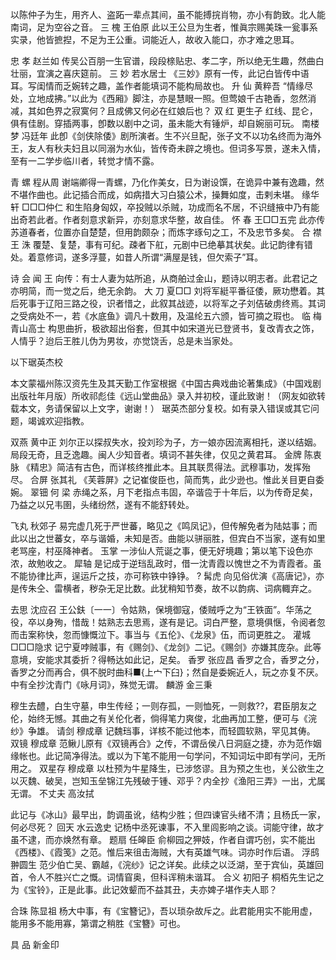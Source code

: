<!-- { "loadSidebar": true } -->
以陈仲子为生，用齐人、盗跖一辈点其间，虽不能搏捖肖物，亦小有韵致。北人能南词，足为空谷之音。
三  槐                                                   王伯原
此以王公旦为生者，惟眞宗赐美珠一瓮事系实录，他皆摭揑，不足为王公重。词能近人，故收入能口，亦才难之思耳。	  
 
忠  孝                                                   赵兰如
传吴公百朋一生官谱，段段榇贴忠、孝二字，所以绝无生趣，然曲白壮丽，宜演之喜庆筵前。
三  妙                                                 若水居士
《三妙》原有一传，此记白皆传中语耳。写闺情而乏婉转之趣，盖作者能填词不能构局故也。
升  仙                                                   黄粹吾
“情缘尽处，立地成拂。”以此为《西厢》脚注，亦是慧眼一照。但莺娘千古艳香，忽然消减，其如色界之寂寞何？且成佛又何必在红娘后也？
双  红                                                   更生孑
红线、昆仑，俱有佳剧。穿插两事，卽数以剧中之词，虽未能大有锤炉，却自婉丽可玩。
南楼梦                                                  冯廷年
此卽《剑侠除倭》剧所演者。生不兴旦配，张子文不以功名终而为海外王，友人有秋夫妇且以同溺为水仙，皆传奇未辟之境也。但词多写景，遂未入情，至有一二学步临川者，转觉才情不露。
 
青  螺                                                   程从周
谢端卿得一青螺，乃化作美女，日为谢设馔，在诡异中兼有逸趣，然不堪作曲也。此记插合而成，如病措大习白猿公术，操舞如度，击剌未堪。
缘华轩                                               □□□仲仁
和生陷身匈奴，卒投贼以杀贼，功成而名不居，不识缝掖中乃有能出奇若此者。作者刻意求新异，亦刻意求华整，故自佳。
怀  春                                               王□□五完
此亦传苏道春者，位置亦自楚楚，但用韵颇杂；而炼字琢句之工，不及忠节多矣。
合  襟                                                  王  洙
覆楚、复楚，事有可纪。疎者下舡，元剧中已绝摹其状矣。此记韵律有错处。着意修词，遂多浮蔓，如昔人所谓“满屋是钱，但欠索子”耳。
 
诗  会                                                   闻  王
向传：有士人妻为姑所追，从商舶过金山，题诗以明志者。此君记之亦明简，而一觉之后，绝无余韵。
大  刀                                                   夏□□
刘将军綎平番征倭，厥功懋着。其后死事于辽阳三路之役，识者惜之，此叙其战迹，以将军之子刘佶破虏终焉。其词之受病处不一，若《水底鱼》调凡十数用，及温纶五六颁，皆可摘之瑕也。
临  梅                                                 青山高士
构思曲折，极欲超出俗套，但其中如宋道光已登贤书，复改青衣之饰，人情乎？迨后王胜儿伪为男妆，亦觉饶舌，总是未当家处。
 



以下琚英杰校

本文蒙福州陈汉资先生及其天勤工作室根据《中国古典戏曲论著集成》（中国戏剧出版社年月版）所收祁彪佳《远山堂曲品》录入并初校，谨此致谢！（网友如欲转载本文，务请保留以上文字，谢谢！）
琚英杰部分复校。如有录入错误或其它问题，竭诚欢迎指教。

双燕                                                           黄中正
刘尔正以探叔失水，投刘珍为子，方一娘亦因流离相托，遂以结姻。局段无奇，且乏逸趣。闽人少知音者。填词不甚失律，仅见之黄君耳。
金牌                                                           陈衷脉
《精忠》简洁有古色，而详核终推此本。且其联贯得法。武穆事功，发挥殆尽。
合屏                                                           张其礼
《芙蓉屏》之记崔俊臣也，简而隽，此少逊也。惟此关目更自委婉。
翠钿                                                           何  梁
赤绳之系，月下老指点韦固，卒谐卺于十年后，以为传奇足矣，乃益之以兄韦圉，头绪纷然，遂有不能舒转处。

飞丸                                                           秋郊子
易完虚几死于严世蕃，略见之《鸣凤记》，但传解免者为陆姑事；而此以出之世蕃女，卒与谐婚，未知是否。曲能以骈丽胜，但宾白不当家，遂有如里老骂座，村巫降神者。
玉掌
一涉仙人荒诞之事，便无好境趣；第以笔下设色亦浓，故勉收之。
犀轴
是记成于逆珰乱政时，借一沈青霞以愧世之不为青霞者。虽不能协律比声，逞运斤之技，亦可称铁中铮铮。
?	髯虎
向见俗优演《高唐记》，亦是传朱仝、雷横者，秽杂无足比数。此犹稍知节奏，故不以韵病、词病輙弃之。

去思                                                           沈应召
王公鈇〔一一〕令姑熟，保境御寇，倭贼呼之为“王铁面”。华荡之役，卒以身殉，惜哉！姑熟志去思焉，遂有是记。词白严整，意境俱惬，令阅者忽而击案称快，忽而慷慨泣下。事当与《五伦》、《龙泉》伍，而词更胜之。
灌城                                                        □□□隐求
记宁夏哱贼事，有《赐剑》、《龙剑》二记。《赐剑》亦嫌其庞杂。此等意境，安能求其委折？得畅达如此记，足矣。
香罗                                                           张应昌
香罗之合，香罗之分，香罗之分而再合，俱不脱时曲科■{上宀下臼}；然自是委婉近人，玩之亦复不厌。中有全抄沈青门《咏月词》，殊觉无谓。
麟游                                                           金三秉 

穆生去醴，白生守墓，申生传经；一则存孤，一则恤死，一则救??，君臣朋友之伦，始终无憾。其曲之有关伦化者，倘得笔力爽俊，北曲再加工整，便可与《浣纱》争雄。
请剑                                                           穆成章
记魏珰事，详核不能过他本，而轻圆软熟，罕见其俦。
双镜                                                           穆成章
范鳅儿原有《双镜再合》之传，不谓岳侯八日洞庭之捷，亦为范作姻缘帐也。此记简净得法。或以为下笔不能用一句学问，不知词坛中即有学问，无所用之。
双星存                                                         穆成章
以杜预为牛星降生，已涉悠谬。且为预之生也，关公欲生之以灭魏、破吴，岂知玉垒锦江先残破于锺、邓乎？内全抄《渔阳三弄》一出，尤属无谓。
不丈夫                                                         高汝拭

此记与《冰山》最早出，韵调虽讹，结构少胜；但四谏官头绪不清；且杨氏一家，何必尽死？
回天                                                         水云逸史
记杨中丞死谏事，不入里闾影响之谈。词能守律，故才虽不逮，而亦焕然有章。
题扇                                                           任皞臣
俞柳园之狎妓，作者自谓巧创，实不能出《西楼》、《霞笺》之范。惟后来徂击海贼，大有英雄气味。词亦时作后语。
浮鸱                                                           翀圆生
范少伯亡吴、霸越，《浣纱》记之详矣。此续之以泛湖，至于宾仙，英雄回首，令人不胜兴亡之慨。词情窅奥，但科诨稍未谐耳。
合义                                                           初阳子
桐栢先生记之为《宝铃》，正是此事。此记效颦而不益其丑，夫亦婢子堪作夫人耶？

合珠                                                           陈显祖
杨大中事，有《宝簪记》，吾以琐杂故斥之。此君能用实不能用虚，能用多不能用寡，第谓之稍胜《宝簪》可也。

具 品
新金印

